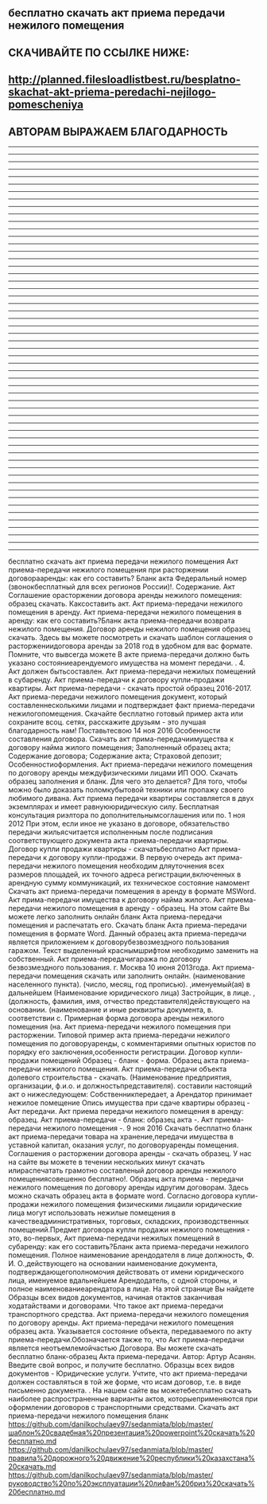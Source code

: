 бесплатно скачать акт приема передачи нежилого помещения
--------------------------------------------------
СКАЧИВАЙТЕ ПО ССЫЛКЕ НИЖЕ:
--------------------------------------------------
http://planned.filesloadlistbest.ru/besplatno-skachat-akt-priema-peredachi-nejilogo-pomescheniya
--------------------------------------------------
АВТОРАМ ВЫРАЖАЕМ БЛАГОДАРНОСТЬ
--------------------------------------------------
--------------------------------------------------
--------------------------------------------------
--------------------------------------------------
--------------------------------------------------
--------------------------------------------------
--------------------------------------------------
--------------------------------------------------
--------------------------------------------------
--------------------------------------------------
--------------------------------------------------
--------------------------------------------------
--------------------------------------------------
--------------------------------------------------
--------------------------------------------------
--------------------------------------------------
--------------------------------------------------
--------------------------------------------------
--------------------------------------------------
--------------------------------------------------
--------------------------------------------------
--------------------------------------------------
--------------------------------------------------
--------------------------------------------------
--------------------------------------------------
--------------------------------------------------
--------------------------------------------------
--------------------------------------------------
--------------------------------------------------
--------------------------------------------------
--------------------------------------------------
--------------------------------------------------
--------------------------------------------------
--------------------------------------------------
--------------------------------------------------
--------------------------------------------------
--------------------------------------------------
--------------------------------------------------
--------------------------------------------------
--------------------------------------------------
--------------------------------------------------
--------------------------------------------------
--------------------------------------------------
--------------------------------------------------
--------------------------------------------------
--------------------------------------------------
--------------------------------------------------
--------------------------------------------------
--------------------------------------------------
--------------------------------------------------
--------------------------------------------------
--------------------------------------------------
--------------------------------------------------
--------------------------------------------------
--------------------------------------------------
--------------------------------------------------
бесплатно скачать акт приема передачи нежилого помещения Акт приема-передачи нежилого помещения при расторжении договорааренды: как его составить? Бланк акта  Федеральный номер (звонокбесплатный для всех регионов России)!. Содержание. Акт  Соглашение орасторжении договора аренды нежилого помещения: образец скачать. Каксоставить акт. Акт приема-передачи нежилого помещения в аренду. Акт приема-передачи нежилого помещения в аренду: как его составить?Бланк акта приема-передачи возврата нежилого помещения. Договор аренды нежилого помещения образец скачать. Здесь вы можете посмотреть и скачать шаблон соглашения о расторжениидоговора аренды за 2018 год в удобном для вас формате. Помните, что вывсегда можете  В акте приема-передачи должно быть указано состояниеарендуемого имущества на момент передачи. . 4. Акт должен бытьсоставлен. Акт приема-передачи нежилых помещений в субаренду. Акт приема-передачи к договору купли-продажи квартиры. Акт приема-передачи - скачать простой образец 2016-2017. Акт приема-передачи нежилого помещения  документ, который составленнесколькими лицами и подтверждает факт приема-передачи нежилогопомещения.  Скачайте бесплатно готовый пример акта или сохраните всоц. сетях, расскажите друзьям - это лучшая благодарность нам! Поставьтесвою
14 ноя 2016  Особенности составления договора. Скачать акт прима-передачиимущества к договору найма жилого помещения; Заполненный образец акта; Содержание договора; Содержание акта; Страховой депозит; Особенностиоформления. Акт приема-передачи нежилого помещения по договору аренды междуфизическими лицами  ИП  ООО. Скачать образец заполнения и бланк. Для чего это делается? Для того, чтобы можно было доказать поломкубытовой техники или пропажу своего любимого дивана. Акт приема передачи квартиры составляется в двух экземплярах и имеет равнуююридическую силу. Бесплатная консультация риэлтора по дополнительнымсоглашения или по. 1 ноя 2012  При этом, если иное не указано в договоре, обязательство передачи жильясчитается исполненным после подписания соответствующего документа акта приема-передачи квартиры. Договор купли продажи квартиры - скачатьбесплатно Акт приема-передачи к договору купли-продажи. В первую очередь акт прима-передачи нежилого помещения необходим дляуточнения всех размеров площадей, их точного адреса регистрации,включенных в арендную сумму коммуникаций, их техническое состояние намомент  Скачать акт приема-передачи помещения в аренду в формате MSWord. Акт прима-передачи имущества к договору найма жилого. Акт приема-передачи нежилого помещения в аренду - образец. На этом сайте Вы можете легко заполнить онлайн бланк Акта приема-передачи помещения и распечатать его. Скачать бланк Акта приема-передачи помещения в формате Word. Данный образец акта приема-передачи является приложением к договорубезвозмездного пользования гаражом. Текст выделенный краснымшрифтом необходимо заменить на собственный. Акт приема-передачигаража по договору безвозмездного пользования. г. Москва 10 июня 2013года.
Акт приема-передачи помещения скачать или заполнить онлайн. (наименование населенного пункта). (число, месяц, год прописью). ,именуемый(ая) в дальнейшем (Наименование юридического лица) Застройщик, в лице. , (должность, фамилия, имя, отчество представителя)действующего на основании. (наименование и иные реквизиты документа, в. соответствии с. Примерная форма договора аренды нежилого помещения (на. Акт приема-передачи нежилого помещения при расторжении. Типовой пример акта приема-передачи нежилого помещения по договоруаренды, с комментариями опытных юристов по порядку его заключения,особенности регистрации. Договор купли-продажи помещений  Образец - бланк - форма. Образец акта приема-передачи нежилого помещения. Акт приема-передачи объекта долевого строительства - скачать. (Наименование предприятия, организации, ф.и.о. и должностьпредставителя). составили настоящий акт о нижеследующем: Собственникпередает, а Арендатор принимает нежилое помещение
Опись имущества при сдаче квартиры образец - Акт передачи. Акт приема передачи нежилого помещения в аренду: образец. Акт приема-передачи - бланк: образец акта  -. Акт приема-передачи нежилого помещения -. 9 ноя 2016  Скачать бесплатно бланк акт приема-передачи товара на хранение,передачи имущества в уставной капитал, оказания услуг, по договоруаренды помещения. Соглашения о расторжении договора аренды - скачать образец. У нас на сайте вы можете в течении нескольких минут скачать илираспечатать грамотно составленый договор аренды нежилого помещениясовешенно бесплатно!. Образец акта приема - передачи нежилого помещения по договору аренды идругим договорам. Здесь можно скачать образец акта в формате word. Согласно договора купли-продажи нежилого помещения физическими лицаили юридические лица могут использовать нежилые помещения в качествеадминистративных, торговых, складских, производственных помещений.Предмет договора купли продажи нежилого помещения - это, во-первых,
Акт приема-передачи нежилых помещений в субаренду: как его составить?Бланк акта приема-передачи нежилого помещения. Полное наименование арендодателя в лице должность, Ф. И. О.,действующего на основании наименование документа, подтверждающегополномочия действовать от имени юридического лица, именуемое вдальнейшем Арендодатель, с одной стороны, и полное наименованиеарендатора в лице. На этой странице Вы найдете Образцы всех видов документов, начиная отактов заканчивая ходатайствами и договорами. Что такое акт приема-передачи транспортного средства. Акт приема-передачи нежилого помещения по договору аренды. Акт приема-передачи нежилого помещения  образец акта. Указывается состояние объекта, передаваемого по акту приема-передачи.Обозначается также то, что Акт приема-передачи является неотъемлемойчастью Договора. Вы можете скачать бесплатно бланк-образец Акта приема-передачи. Автор: Артур Асанян. Введите свой вопрос, и получите бесплатно. Образцы всех видов документов - Юридические услуги. Учтите, что акт приема-передачи должен составляться в той же форме, что исам договор, т.е. в виде письменно документа. . На нашем сайте вы можетебесплатно скачать наиболее распространенные варианты актов, которыеприменяются при оформлении договоров с транспортными средствами.
Скачать акт приема-передачи нежилого помещения бланк
https://github.com/danilkochulaev97/sedanmiata/blob/master/шаблон%20свадебная%20презентация%20powerpoint%20скачать%20бесплатно.md
https://github.com/danilkochulaev97/sedanmiata/blob/master/правила%20дорожного%20движение%20республики%20казахстана%20скачать.md
https://github.com/danilkochulaev97/sedanmiata/blob/master/руководство%20по%20эксплуатации%20лифан%20бриз%20скачать%20бесплатно.md